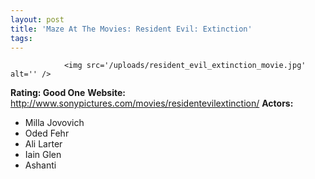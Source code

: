 ```yaml
---
layout: post
title: 'Maze At The Movies: Resident Evil: Extinction'
tags:
---
```



                <img src='/uploads/resident_evil_extinction_movie.jpg' alt='' />
<p><strong>Rating: Good One</strong>
<strong>Website: </strong><a href="http://www.sonypictures.com/movies/residentevilextinction/"><a href="http://www.sonypictures.com/movies/residentevilextinction/">http://www.sonypictures.com/movies/residentevilextinction/</a></a>
<strong>Actors: </strong></p>
<ul>
    <li>Milla Jovovich</li>
    <li>Oded Fehr</li>
    <li>Ali Larter</li>
    <li>Iain Glen</li>
    <li>Ashanti</li>
</ul>
